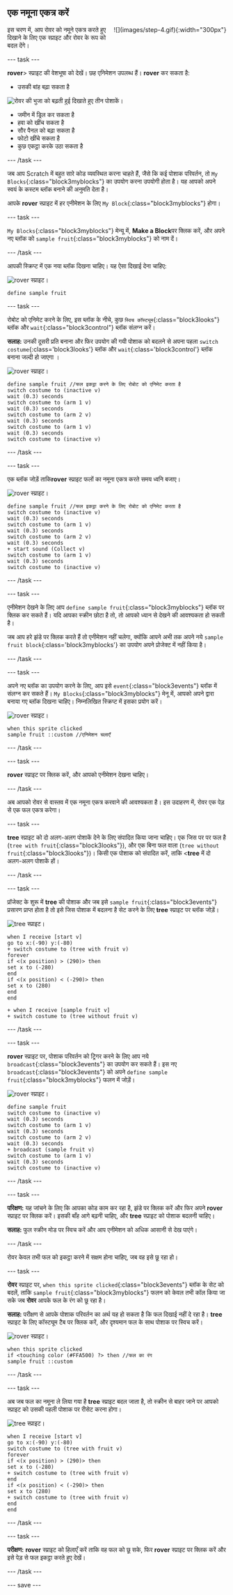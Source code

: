 ## एक नमूना एकत्र करें

<div style="display: flex; flex-wrap: wrap">
<div style="flex-basis: 200px; flex-grow: 1; margin-right: 15px;">
इस चरण में, आप रोवर को नमूने एकत्र करते हुए दिखाने के लिए एक स्प्राइट और रोवर के रूप को बदल देंगे।
</div>
<div>
![](images/step-4.gif){:width="300px"}
</div>
</div>

--- task ---

**rover**> स्प्राइट की वेशभूषा को देखें। छह एनिमेशन उपलब्ध हैं। **rover** कर सकता है:
- उसकी बांह बढ़ा सकता है

![रोवर की भुजा को बढ़ती हुई दिखाते हुए तीन पोशाकें।](images/arm-animation.png)

- जमीन में ड्रिल कर सकता है
- हवा को खींच सकता है
- सौर पैनल को बढ़ा सकता है
- फोटो खींचे सकता है
- कुछ एकट्ठा करके उठा सकता है

--- /task ---

जब आप Scratch में बहुत सारे कोड व्यवस्थित करना चाहते हैं, जैसे कि कई पोशाक परिवर्तन, तो `My Blocks`{:class="block3myblocks"} का उपयोग करना उपयोगी होता है। यह आपको अपने स्वयं के कस्टम ब्लॉक बनाने की अनुमति देता है।

आपके **rover** स्प्राइट में हर एनीमेशन के लिए `My Block`{:class="block3myblocks"} होगा।

--- task ---

`My Blocks`{:class="block3myblocks"} मेन्यू में, **Make a Block**पर क्लिक करें, और अपने नए ब्लॉक को `sample fruit`{:class="block3myblocks"} को नाम दें।

--- /task ---

आपकी स्क्रिप्ट में एक नया ब्लॉक दिखना चाहिए। यह ऐसा दिखाई देना चाहिए:

![rover स्प्राइट।](images/rover-sprite.png)

```blocks3
define sample fruit
```

--- task ---

रोबोट को एनिमेट करने के लिए, इस ब्लॉक के नीचे, कुछ `स्विच कॉस्ट्यूम`{:class="block3looks"} ब्लॉक और `wait`{:class="block3control"} ब्लॉक संलग्न करें।

**सलाह:** उनकी दूसरी प्रति बनाना और फिर उपयोग की गयी पोशाक को बदलने से अपना पहला `switch costume`{:class='block3looks'} ब्लॉक और `wait`{:class='block3control'} ब्लॉक बनाना जल्दी हो जाएगा ।

![rover स्प्राइट।](images/rover-sprite.png)

```blocks3
define sample fruit //फल इकट्ठा करने के लिए रोबोट को एनिमेट करता है
switch costume to (inactive v)
wait (0.3) seconds
switch costume to (arm 1 v)
wait (0.3) seconds
switch costume to (arm 2 v)
wait (0.3) seconds
switch costume to (arm 1 v)
wait (0.3) seconds
switch costume to (inactive v)
```

--- /task ---

--- task ---

एक ब्लॉक जोड़ें ताकि**rover** स्प्राइट फलों का नमूना एकत्र करते समय ध्वनि बजाए।

![rover स्प्राइट।](images/rover-sprite.png)

```blocks3
define sample fruit //फल इकट्ठा करने के लिए रोबोट को एनिमेट करता है
switch costume to (inactive v)
wait (0.3) seconds
switch costume to (arm 1 v)
wait (0.3) seconds
switch costume to (arm 2 v)
wait (0.3) seconds
+ start sound (Collect v)
switch costume to (arm 1 v)
wait (0.3) seconds
switch costume to (inactive v)
```

--- /task ---


--- task ---

एनीमेशन देखने के लिए आप `define sample fruit`{:class="block3myblocks"} ब्लॉक पर क्लिक कर सकते हैं। यदि आपका स्क्रीन छोटा है तो, तो आपको ध्यान से देखने की आवश्यकता हो सकती है।

जब आप हरे झंडे पर क्लिक करते हैं तो एनीमेशन नहीं चलेगा, क्योंकि आपने अभी तक अपने नये `sample fruit block`{:class='block3myblocks'} का उपयोग अपने प्रोजेक्ट में नहीं किया है।

--- /task ---

--- task ---

अपने नए ब्लॉक का उपयोग करने के लिए, आप इसे `event`{:class="block3events"} ब्लॉक में संलग्न कर सकते हैं। `My Blocks`{:class="block3myblocks"} मेनू में, आपको अपने द्वारा बनाया गए ब्लॉक दिखना चाहिए। निम्नलिखित स्क्रिप्ट में इसका प्रयोग करें।

![rover स्प्राइट।](images/rover-sprite.png)

```blocks3
when this sprite clicked
sample fruit ::custom //एनिमेशन चलाएँ
```

--- /task ---

--- task ---

**rover** स्प्राइट पर क्लिक करें, और आपको एनीमेशन देखना चाहिए।

--- /task ---

अब आपको रोवर से वास्तव में एक नमूना एकत्र करवाने की आवश्यकता है। इस उदाहरण में, रोवर एक पेड़ से एक फल एकत्र करेगा।

--- task ---

**tree** स्प्राइट को दो अलग-अलग पोशाकें देने के लिए संपादित किया जाना चाहिए। एक जिस पर पर फल है (`tree with fruit`{:class="block3looks"}), और एक बिना फल वाला (`tree without fruit`{:class="block3looks"})। किसी एक पोशाक को संपादित करें, ताकि <**tree** में दो अलग-अलग पोशाकें हों।

--- /task ---

--- task ---

प्रॉजेक्ट के शुरू में **tree** की पोशाक और जब इसे `sample fruit`{:class="block3events"} प्रसारण प्राप्त होता है तो इसे जिस पोशाक में बदलना है सेट करने के लिए **tree** स्प्राइट पर ब्लॉक जोड़ें।

![tree स्प्राइट।](images/tree-sprite.png)

```blocks3
when I receive [start v]
go to x:(-90) y:(-80)
+ switch costume to (tree with fruit v)
forever
if <(x position) > (290)> then
set x to (-280)
end
if <(x position) < (-290)> then
set x to (280)
end
end

+ when I receive [sample fruit v]
+ switch costume to (tree without fruit v)
```

--- /task ---

--- task ---

**rover** स्प्राइट पर, पोशाक परिवर्तन को ट्रिगर करने के लिए आप नये `broadcast`{:class="block3events"} का उपयोग कर सकते हैं। इस नए `broadcast`{:class="block3events"} को अपने `define sample fruit`{:class="block3myblocks"} फलन में जोड़ें।

![rover स्प्राइट।](images/rover-sprite.png)

```blocks3
define sample fruit
switch costume to (inactive v)
wait (0.3) seconds
switch costume to (arm 1 v)
wait (0.3) seconds
switch costume to (arm 2 v)
wait (0.3) seconds
+ broadcast (sample fruit v)
switch costume to (arm 1 v)
wait (0.3) seconds
switch costume to (inactive v)
```

--- /task ---

--- task ---

**परिक्षण:** यह जांचने के लिए कि आपका कोड काम कर रहा है, झंडे पर क्लिक करें और फिर अपने **rover** स्प्राइट पर क्लिक करें। इसकी बाँह आगे बढ़नी चाहिए, और **tree** स्प्राइट को पोशाक बदलनी चाहिए।

**सलाह:** फुल स्क्रीन मोड पर स्विच करें और आप एनीमेशन को अधिक आसानी से देख पाएंगे।

--- /task ---

रोवर केवल तभी फल को इकट्ठा करने में सक्षम होना चाहिए, जब वह इसे छू रहा हो।

--- task ---

**रोवर** स्प्राइट पर, `when this sprite clicked`{:class="block3events"} ब्लॉक के सेट को बदलें, ताकि `sample fruit`{:class="block3myblocks"} फलन को केवल तभी कॉल किया जा सके जब **रोवर** आपके फल के रंग को छू रहा है।

**सलाह:** परीक्षण से आपके पोशाक परिवर्तन का अर्थ यह हो सकता है कि फल दिखाई नहीं दे रहा है। **tree** स्प्राइट के लिए कॉस्ट्यूम टैब पर क्लिक करें, और दृश्यमान फल के साथ पोशाक पर स्विच करें।

![rover स्प्राइट।](images/rover-sprite.png)

```blocks3
when this sprite clicked
if <touching color (#FFA500) ?> then //फल का रंग
sample fruit ::custom
```

--- /task ---

--- task ---

अब जब फल का नमूना ले लिया गया है **tree** स्प्राइट बदल जाता है, तो स्क्रीन से बाहर जाने पर आपको स्प्राइट को उसकी पहली पोशाक पर रीसेट करना होगा।

![tree स्प्राइट।](images/tree-sprite.png)

```blocks3
when I receive [start v]
go to x:(-90) y:(-80)
switch costume to (tree with fruit v)
forever
if <(x position) > (290)> then
set x to (-280)
+ switch costume to (tree with fruit v)
end
if <(x position) < (-290)> then
set x to (280)
+ switch costume to (tree with fruit v)
end
end
```

--- /task ---

--- task ---

**परीक्षण:** **rover** स्प्राइट को हिलाएँ करें ताकि वह फल को छू सके, फिर **rover** स्प्राइट पर क्लिक करें और इसे पेड़ से फल इकट्ठा करते हुए देखें।

--- /task ---


--- save ---
